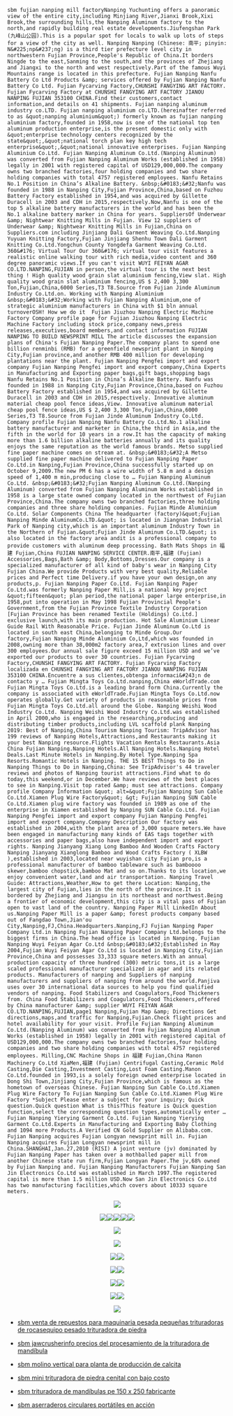
```
sbm fujian nanping mill factoryNanping Yuchunting offers a panoramic view of the entire city,including Minjiang River,Jianxi Brook,Xixi Brook,the surrounding hills,the Nanping Aluminum factory to the north,and rapidly building real estate developments.Jiufengshan Park (九峰山公园).This is a popular spot for locals to walk up lots of steps for a view of the city as well. Nanping Nanping (Chinese: 南平; pinyin: N&#225;np&#237;ng) is a third tier prefecture level city in northwestern Fujian Province,People's Republic of China.It borders Ningde to the east,Sanming to the south,and the provinces of Zhejiang and Jiangxi to the north and west respectively.Part of the famous Wuyi Mountains range is located in this prefecture. Fujian Nanping Nanfu Battery Co Ltd Products &amp; services offered by Fujian Nanping Nanfu Battery Co Ltd. Fujian Fycarving Factory,CHUNSHI FANGYING ART FACTORY. Fujian Fycarving Factory at CHUNSHI FANGYING ART FACTORY JIANOU NANPING FUJIAN 353100 CHINA.Find their customers,contact information,and details on 41 shipments. Fujian nanping aluminum industry co.LTD. Fujian nanping aluminium co.LTD.(hereinafter referred to as &quot;nanping aluminium&quot;) formerly known as fujian nanping aluminium factory,founded in 1958,now is one of the national top ten aluminum production enterprise,is the present domestic only with &quot;enterprise technology centers recognized by the state&quot;,&quot;national torch plan key high tech enterprise&quot;,&quot;national innovative enterprises. Fujian Nanping Aluminium Co.Ltd. Fujian Nanping Aluminum Co.Ltd.(Nanping Aluminum) was converted from Fujian Nanping Aluminum Works (established in 1958) legally in 2001 with registered capital of USD129,000,000.The company owns two branched factories,four holding companies and two share holding companies with total 4757 registered employees. Nanfu Retains No.1 Position in China’s Alkaline Battery. &nbsp;&#0183;&#32;Nanfu was founded in 1988 in Nanping City,Fujian Province,China,based on Fuzhou Battery Factory established in 1954,and was acquired by Gillette Duracell in 2003 and CDH in 2015,respectively.Now,Nanfu is one of the top 5 alkaline battery manufacturers in the world and has been the No.1 alkaline battery marker in China for years. SuppliersOf Underwear &amp; Nightwear Knitting Mills in Fujian. View 12 suppliers of Underwear &amp; Nightwear Knitting Mills in Fujian,China on Suppliers.com including Jinjiang Dali Garment Weaving Co.Ltd.Nanping Yuyuan Knitting Factory,Fujian Jinjiang Shenhu Town Dali Garment Knitting Co.Ltd.Yongchun County Yongdefa Garment Weaving Co.Ltd. 360&#176; Virtual Tour Our 360&#176; virtual tour visit features a realistic online walking tour with rich media,video content and 360 degree panoramic views.If you can't visit WUYI FEIYAN AGAR CO.LTD.NANPING,FUJIAN in person,the virtual tour is the next best thing ! High quality wood grain slat aluminium fencing,View slat. High quality wood grain slat aluminium fencing,US $ 2,400 3,300 Ton,Fujian,China,6000 Series,T3 T8.Source from Fujian Jinde Aluminum Industry Co.Ltd.on. Working with Nanping Aluminium &nbsp;&#0183;&#32;Working with Fujian Nanping Aluminium,one of strategic aluminium manufacturers in China with $1 bln annual turnoverOSH! How we do it ️ Fujian Jiuzhou Nanping Electric Machine Factory Company profile page for Fujian Jiuzhou Nanping Electric Machine Factory including stock price,company news,press releases,executives,board members,and contact information FUJIAN NANPING TO BUILD NEWSPRINT MILL The article discusses the expansion plans of China's Fujian Nanping Paper.The company plans to spend one billion renminbi (RMB) for a greenfield newsprint plant in Nanping City,Fujian province,and another RMB 400 million for developing plantations near the plant. Fujian Nanping Pengfei import and export company Fujian Nanping Pengfei import and export company,China Experts in Manufacturing and Exporting paper bags,gift bags,shopping bags Nanfu Retains No.1 Position in China’s Alkaline Battery. Nanfu was founded in 1988 in Nanping City,Fujian Province,China,based on Fuzhou Battery Factory established in 1954,and was acquired by Gillette Duracell in 2003 and CDH in 2015,respectively. Innovative aluminum material cheap pool fence ideas,View. Innovative aluminum material cheap pool fence ideas,US $ 2,400 3,300 Ton,Fujian,China,6000 Series,T3 T8.Source from Fujian Jinde Aluminum Industry Co.Ltd. Company profile Fujian Nanping Nanfu Battery Co.Ltd.No.1 alkaline battery manufacturer and marketer in China,the third in Asia,and the fifth in the world for 10 years in a row.It has the capacity of making more than 1.6 billion alkaline batteries annually and its quality enjoys the same reputation as the world famous brands. Metso supplied fine paper machine comes on stream at. &nbsp;&#0183;&#32;A Metso supplied fine paper machine delivered to Fujian Nanping Paper Co.Ltd.in Nanping,Fujian Province,China successfully started up on October 9,2009.The new PM 6 has a wire width of 5.8 m and a design speed of 1,400 m min,producing close to … Fujian Nanping Aluminum Co.Ltd. &nbsp;&#0183;&#32;Fujian Nanping Aluminum Co.Ltd.(Nanping Aluminum) converted from Fujian Nanping Aluminum Works established in 1958 is a large state owned company located in the northwest of Fujian Province,China.The company owns two branched factories,three holding companies and three share holding companies. Fujian Minde Aluminium Co.Ltd. Solar Components China The headquarter (factory)&quot;Fujian Nanping Minde AluminumCo.LTD.&quot; is located in Jiangnan Industrial Park of Nanping city,which is an important aluminum Industry Town in the Northern of Fujian.&quot;Fujian Jinde Aluminum Co.LTD.&quot; is also located in the factory area andit is a professional company to provide customers with aluminum deep processing. Bath Mats Shops in 福建 Fujian,China FUJIAN NANPING SERVICE CENTER.南平,福建 (Fujian) Accessories,Bags,Bath &amp; Body,Bottoms,Dresses.Our company is a specialized manufacturer of all kind of baby's wear in Nanping City Fujian China.We provide Products with very best quality,Reliable prices and Perfect time Delivery.if you have your own design,on any products,p. Fujian Nanping Paper Co.Ltd. Fujian Nanping Paper Co.Ltd.was formerly Nanping Paper Mill,is a national key project &quot;fifteen&quot; plan period,the national paper large enterprise,in 1958,put into operation in May 1998 Fujian Provincial People's Government,from the Fujian Province Textile Industry Corporation [Fujian Province has been renamed Textile (Holdings) Co.Ltd.] exclusive launch,with its main production. Hot Sale Aluminium Linear Guide Rail With Reasonable Price. Fujian Jinde Aluminum Co.Ltd is located in south east China,belonging to Minde Group.Our factory,Fujian Nanping Minde Aluminium Co,Ltd,which was founded in 2008,owning more than 38,000m2 factory area,7 extrusion lines and over 300 employees.Our annual sale figure exceed 15 million USD and we’ve exported our products to over 30 countries. Fujian Fycarving Factory,CHUNSHI FANGYING ART FACTORY. Fujian Fycarving Factory localizada en CHUNSHI FANGYING ART FACTORY JIANOU NANPING FUJIAN 353100 CHINA.Encuentre a sus clientes,obtenga informaci&#243;n de contacto y … Fujian Mingta Toys Co.Ltd.nanping,China eWorldTrade.com Fujian Mingta Toys Co.Ltd.is a leading brand form China.Currently the company is associated with eWorldTrade.Fujian Mingta Toys Co.Ltd.now operates globally.Get variety of products in reasonable prices from Fujian Mingta Toys Co.Ltd.all around the Globe. Nanping Weishi Wood Industry Co.Ltd. Nanping Weishi Wood Industry Co.Ltd.was established in April 2000,who is engaged in the researching,producing and distributing timber products,including LVL scaffold plank Nanping 2019: Best of Nanping,China Tourism Nanping Tourism: TripAdvisor has 199 reviews of Nanping Hotels,Attractions,and Restaurants making it your best Nanping resource.Flights Vacation Rentals Restaurants.Asia China Fujian Nanping.Nanping Hotels.All Nanping Hotels.Nanping Hotel Deals.Last Minute Hotels in Nanping.By Hotel Type.Nanping Spa Resorts.Romantic Hotels in Nanping. THE 15 BEST Things to Do in Nanping Things to Do in Nanping,China: See TripAdvisor's 44 traveler reviews and photos of Nanping tourist attractions.Find what to do today,this weekend,or in December.We have reviews of the best places to see in Nanping.Visit top rated &amp; must see attractions. Company profile Company Information &quot; alt=&quot;Fujian Nanping Sun Cable Co.Ltd.Xiamen Plug Wire Factory&quot; &gt; Fujian Nanping SUN Cable Co.Ltd.Xiamen plug wire factory was founded in 1989 as one of the enterprise in Xiamen established by Nanping SUN Cable Co.Ltd. Fujian Nanping Pengfei import and export company Fujian Nanping Pengfei import and export company.Company Description Our factory was established in 2004,with the plant area of 3,000 square meters.We have been engaged in manufacturing many kinds of EAS tags together with accessories and paper bags,also have independent import and export rights. Nanping Jianyang Xiang Long Bamboo And Wooden Crafts Factory Nanping Jianyang Xianglong Bamboo and Wood Crafts Factory ( XLBW ),established in 2003,located near wuyishan city Fujian pro,is a professional manufacturer of bamboo tableware such as bamboooo skewer,bamboo chopstick,bamboo Mat and so on.Thanks to its location,we enjoy convenient water,land and air transportation. Nanping Travel Guide: Attractions,Weather,How to get there Location: Nanping,the largest city of Fujian,lies in the north of the province.It is bordered by Zhejiang and Jiangsu in its northeast and northwest.Being a frontier of economic development,this city is a vital pass of Fujian open to vast land of the country. Nanping Paper Mill LinkedIn About us.Nanping Paper Mill is a paper &amp; forest products company based out of Fangdao Town,Jian'ou City,Nanping,FJ,China.Headquarters.Nanping,FJ Fujian Nanping Paper Company Ltd.in Nanping Fujian Nanping Paper Company Ltd.belongs to the biggest firms in China.The head office is located in Nanping. Fujian Nanping Wuyi Feiyan Agar Co.Ltd &nbsp;&#0183;&#32;Established in May 2004,Fujian Wuyi Feiyan Agar Co.Ltd is located in Nanping City,Fujian Province,China and possesses 33,333 square meters.With an annual production capacity of three hundred (300) metric tons,it is a large scaled professional manufacturer specialized in agar and its related products. Manufacturers of nanping and Suppliers of nanping manufacturers and suppliers of nanping from around the world.Panjiva uses over 30 international data sources to help you find qualified vendors of nanping. Food Stabilizers and Coagulators,Food Thickeners from. China Food Stabilizers and Coagulators,Food Thickeners,offered by China manufacturer &amp; supplier WUYI FEIYAN AGAR CO.LTD.NANPING,FUJIAN,page1 Nanping,Fujian Map &amp; Directions Get directions,maps,and traffic for Nanping,Fujian.Check flight prices and hotel availability for your visit. Profile Fujian Nanping Aluminum Co.Ltd.(Nanping Aluminum) was converted from Fujian Nanping Aluminum Works (established in 1958) legally in 2001 with registered capital of USD129,000,000.The company owns two branched factories,four holding companies and two share holding companies with total 4757 registered employees. Milling,CNC Machine Shops in 福建 Fujian,China Manon Machinery Co.Ltd XiaMen,福建 (Fujian) Centrifugal Casting,Ceramic Mold Casting,Die Casting,Investment Casting,Lost Foam Casting.Manon Co.Ltd.founded in 1993,is a solely foreign owned enterprise located in Dong Shi Town,Jinjiang City,Fujian Province,which is famous as the hometown of overseas Chinese. Fujian Nanping Sun Cable Co.Ltd.Xiamen Plug Wire Factory To Fujian Nanping Sun Cable Co.Ltd.Xiamen Plug Wire Factory *Subject Please enter a subject for your inquiry; Quick question.Quick question What is this?This feature is Quick question function,select the corresponding question types,automatically enter … Fujian Nanping Yierying Garment Co.Ltd. Fujian Nanping Yierying Garment Co.Ltd.Experts in Manufacturing and Exporting Baby Clothing and 1094 more Products.A Verified CN Gold Supplier on Alibaba.com. Fujian Nanping acquires Fujian Longyan newsprint mill in. Fujian Nanping acquires Fujian Longyan newsprint mill in China.SHANGHAI,Jan.27,2010 (RISI) A joint venture (jv) dominated by Fujian Nanping Paper has taken over a mothballed paper mill from another Chinese state run firm,Fujian Longyan Paper.The jv,68% owned by Fujian Nanping and. Fujian Nanping Manufacturers Fujian Nanping San Jin Electronics Co.Ltd was established in March 1997.The registered capital is more than 1.5 million USD.Now San Jin Electronics Co.Ltd has two manufacturing facilities,which covers about 10333 square meters. 
```

<div align="center">

<a href="https://es-crusher.shibang-china.com/github&k=sbm+fujian+nanping+mill+factory"><img src="https://static.shibang-china.com/es/crusher/logo.jpg"></a>

<a href="https://es-crusher.shibang-china.com/github&k=sbm+fujian+nanping+mill+factory"><img src="https://static.shibang-china.com/es/crusher/index.jpg"></a><a href="https://es-crusher.shibang-china.com/material.htmlgithub&k=sbm+fujian+nanping+mill+factory"><img src="https://static.shibang-china.com/es/crusher/material.jpg"></a><a href="https://es-crusher.shibang-china.com/application.htmlgithub&k=sbm+fujian+nanping+mill+factory"><img src="https://static.shibang-china.com/es/crusher/application.jpg"></a><a href="https://es-crusher.shibang-china.com/aboutus.htmlgithub&k=sbm+fujian+nanping+mill+factory"><img src="https://static.shibang-china.com/es/crusher/aboutus.jpg"></a><a href="https://es-crusher.shibang-china.com/contact.htmlgithub&k=sbm+fujian+nanping+mill+factory"><img src="https://static.shibang-china.com/es/crusher/contact.jpg"></a>

<a href="https://es-crusher.shibang-china.com/github&k=sbm+fujian+nanping+mill+factory"><img src="https://static.shibang-china.com/es/crusher/banner.jpg"></a>

<a href="https://swt.shibang-china.com/github&k=sbm+fujian+nanping+mill+factory"><img src="https://static.shibang-china.com/es/crusher/text.jpg"></a>

<a href="https://swt.shibang-china.com/github&k=sbm+fujian+nanping+mill+factory"><img src="https://static.shibang-china.com/es/crusher/chat.jpg"></a><a href="https://es-crusher.shibang-china.com/contact.htmlgithub&k=sbm+fujian+nanping+mill+factory"><img src="https://static.shibang-china.com/es/crusher/message.jpg"></a>

<a href="https://es-crusher.shibang-china.com/products/pe.htmlgithub&k=sbm+fujian+nanping+mill+factory"><img src="https://static.shibang-china.com/es/crusher/pe.jpg"></a><a href="https://es-crusher.shibang-china.com/products/pf.htmlgithub&k=sbm+fujian+nanping+mill+factory"><img src="https://static.shibang-china.com/es/crusher/pf.jpg"></a>

<a href="https://es-crusher.shibang-china.com/products/hpt.htmlgithub&k=sbm+fujian+nanping+mill+factory"><img src="https://static.shibang-china.com/es/crusher/hpt.jpg"></a><a href="https://es-crusher.shibang-china.com/products/vsi.htmlgithub&k=sbm+fujian+nanping+mill+factory"><img src="https://static.shibang-china.com/es/crusher/vsi.jpg"></a>

<a href="https://es-crusher.shibang-china.com/products/klv.htmlgithub&k=sbm+fujian+nanping+mill+factory"><img src="https://static.shibang-china.com/es/crusher/klv.jpg"></a><a href="https://es-crusher.shibang-china.com/products/portable.htmlgithub&k=sbm+fujian+nanping+mill+factory"><img src="https://static.shibang-china.com/es/crusher/portable.jpg"></a>

<a href="https://swt.shibang-china.com/github&k=sbm+fujian+nanping+mill+factory"><img src="https://static.shibang-china.com/es/crusher/case.jpg"></a>

</div>


* [sbm venta de repuestos para maquinaria pesada pequeñas trituradoras de rocasequipo pesado trituradora de piedra](sbm%20venta%20de%20repuestos%20para%20maquinaria%20pesada%20peque%C3%B1as%20trituradoras%20de%20rocasequipo%20pesado%20trituradora%20de%20piedra.md)

* [sbm jawcrusherinfo precios del procesamiento de la trituradora de mandíbula](sbm%20jawcrusherinfo%20precios%20del%20procesamiento%20de%20la%20trituradora%20de%20mand%C3%ADbula.md)

* [sbm molino vertical para planta de producción de calcita](sbm%20molino%20vertical%20para%20planta%20de%20producci%C3%B3n%20de%20calcita.md)

* [sbm mini trituradora de piedra cenital con bajo costo](sbm%20mini%20trituradora%20de%20piedra%20cenital%20con%20bajo%20costo.md)

* [sbm trituradora de mandíbulas pe 150 x 250 fabricante](sbm%20trituradora%20de%20mand%C3%ADbulas%20pe%20150%20x%20250%20fabricante.md)

* [sbm aserraderos circulares portátiles en acción](sbm%20aserraderos%20circulares%20port%C3%A1tiles%20en%20acci%C3%B3n.md)